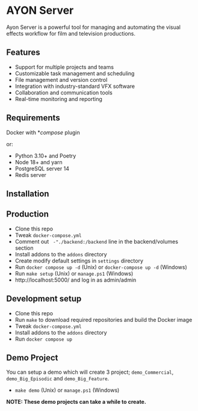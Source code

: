 AYON Server
===========

Ayon Server is a powerful tool for managing and automating the visual effects workflow for film and television productions.

Features
--------

 - Support for multiple projects and teams
 - Customizable task management and scheduling
 - File management and version control
 - Integration with industry-standard VFX software
 - Collaboration and communication tools
 - Real-time monitoring and reporting

Requirements
------------

Docker with **compose* plugin

or:

  - Python 3.10+ and Poetry
  - Node 18+ and yarn
  - PostgreSQL server 14
  - Redis server
 
Installation
------------

## Production

 - Clone this repo
 - Tweak `docker-compose.yml`
 - Comment out ` -"./backend:/backend` line in the backend/volumes section
 - Install addons to the `addons` directory
 - Create modify default settings in `settings` directory
 - Run `docker compose up -d` (Unix) or `docker-compose up -d` (Windows)
 - Run `make setup` (Unix) or `manage.ps1` (Windows)
 - http://localhost:5000/ and log in as admin/admin

## Development setup

 - Clone this repo
 - Run `make` to download required repositories and build the Docker image
 - Tweak `docker-compose.yml`
 - Install addons to the `addons` directory
 - Run `docker compose up`

## Demo Project

You can setup a demo which will create 3 project; `demo_Commercial`, `demo_Big_Episodic` and `demo_Big_Feature`.

- `make demo` (Unix) or `manage.ps1` (Windows)

**NOTE: These demo projects can take a while to create.**
